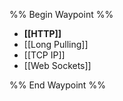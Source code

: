 %% Begin Waypoint %%
- **[[HTTP]]**
- [[Long Pulling]]
- [[TCP IP]]
- [[Web Sockets]]

%% End Waypoint %%
